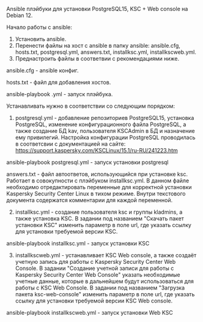 Ansible плэйбуки для установки PostgreSQL15, KSC + Web console на Debian 12.

Начало работы с ansible:
1) Установить ansible.
2) Перенести файлы на хост с ansible в папку ansible: ansible.cfg, hosts.txt, postgresql.yml, answers.txt, installksc.yml, installkscweb.yml.
3) Преднастроить файлы в соответвии с рекомендациями ниже.

ansible.cfg - ansible конфиг.

hosts.txt - файл для добавления хостов.

ansible-playbook <name>.yml - запуск плэйбука.

Устанавливать нужно в соответствии со следующим порядком:

1. postgresql.yml - добавление репозиториев PostgreSQL15, установка PostgreSQL, изменение конфигурационного файла PostgreSQL, а также создание БД kav, пользователя KSCAdmin в БД и назначение ему привилегий.
Настройка конфигурации PostgreSQL проводилась в соответсвии с документацией на сайте: https://support.kaspersky.com/KSCLinux/15.1/ru-RU/241223.htm

ansible-playbook postgresql.yml - запуск установки postgresql

answers.txt - файл автоответов, использующийся при установке ksc. Работает в совокупности с плэйбуком installksc.yml.
В данном файле необходимо отредактировать переменные для корректной установки Kaspersky Security Center Linux в тихом режиме.
Внутри текcтового документа содержатся комментарии для каждой переменной.

2. installksc.yml - создание пользователя ksc и группы kladmins, а также установка KSC.
В задании под названием "Скачать пакет установки KSC" изменить параметр в поле url, где указать ссылку для установки требуемой версии KSC.

ansible-playbook installksc.yml - запуск установки KSC

3. installkscweb.yml - устанавливает KSC Web console, а также создаёт учетную запись для работы с Kaspersky Security Center Web Console.
В задании "Создание учетной записи для работы с Kaspersky Security Center Web Console" указать необходимые учетные данные, которые в дальнейшем будут использоваться для работы с KSC Web Console.
В задании под названием "Загрузка пакета ksc-web-console" изменить параметр в поле url, где указать ссылку для установки требуемой версии KSC Web console.

ansible-playbook installkscweb.yml - запуск установки Web KSC